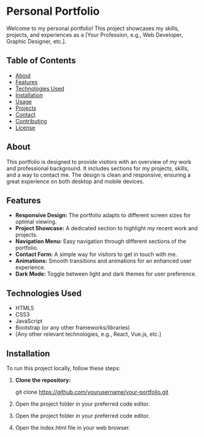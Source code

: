 # Personal Portfolio

Welcome to my personal portfolio! This project showcases my skills, projects, and experiences as a [Your Profession, e.g., Web Developer, Graphic Designer, etc.]. 

## Table of Contents

- [About](#about)
- [Features](#features)
- [Technologies Used](#technologies-used)
- [Installation](#installation)
- [Usage](#usage)
- [Projects](#projects)
- [Contact](#contact)
- [Contributing](#contributing)
- [License](#license)

## About

This portfolio is designed to provide visitors with an overview of my work and professional background. It includes sections for my projects, skills, and a way to contact me. The design is clean and responsive, ensuring a great experience on both desktop and mobile devices.

## Features

- **Responsive Design:** The portfolio adapts to different screen sizes for optimal viewing.
- **Project Showcase:** A dedicated section to highlight my recent work and projects.
- **Navigation Menu:** Easy navigation through different sections of the portfolio.
- **Contact Form:** A simple way for visitors to get in touch with me.
- **Animations:** Smooth transitions and animations for an enhanced user experience.
- **Dark Mode:** Toggle between light and dark themes for user preference.

## Technologies Used

- HTML5
- CSS3
- JavaScript
- Bootstrap (or any other frameworks/libraries)
- [Any other relevant technologies, e.g., React, Vue.js, etc.]

## Installation

To run this project locally, follow these steps:

1. **Clone the repository:**
   
   git clone https://github.com/yourusername/your-portfolio.git

2. Open the project folder in your preferred code editor.

3. Open the project folder in your preferred code editor.

3. Open the index.html file in your web browser.

